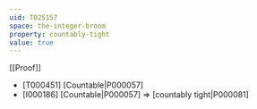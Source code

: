 ```yaml
---
uid: T025157
space: the-integer-broom
property: countably-tight
value: true
---
```

[[Proof]]

* [T000451] [Countable|P000057]
* [I000186] [Countable|P000057] => [countably tight|P000081]

